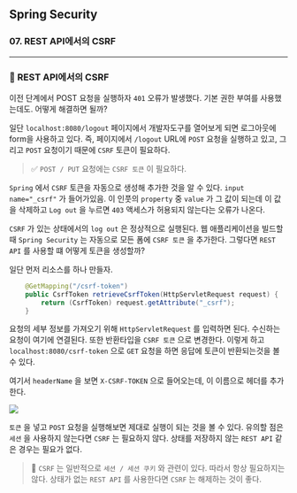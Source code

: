 ## Spring Security

### 07. REST API에서의 CSRF

---

### 📌 REST API에서의 CSRF

이전 단계에서 POST 요청을 실행하자 `401` 오류가 발생했다. 기본 권한 부여를 사용했는데도.
어떻게 해결하면 될까?

일단 `localhost:8080/logout` 페이지에서 개발자도구를 열어보게 되면 로그아웃에 form을 사용하고 있다. 즉, 페이지에서 `/logout` URL에 `POST` 요청을 실행하고 있고, 그리고 `POST` 요청이기 때문에 `CSRF` 토큰이 필요하다.

> ✅ `POST / PUT` 요청에는 `CSRF 토큰` 이 필요하다.

`Spring` 에서 `CSRF` 토큰을 자동으로 생성해 추가한 것을 알 수 있다. `input name="_csrf"` 가 들어가있음.
이 인풋의 `property` 중 `value` 가 그 값이 되는데 이 값을 삭제하고 `Log out` 을 누르면 `403` 액세스가 허용되지 않는다는 오류가 나온다.

`CSRF` 가 있는 상태에서의 `log out` 은 정상적으로 실행된다.
웹 애플리케이션을 빌드할때 `Spring Security` 는 자동으로 모든 폼에 `CSRF 토큰` 을 추가한다.
그렇다면 `REST API` 를 사용할 떄 어떻게 토큰을 생성할까?

일단 먼저 리소스를 하나 만들자.

```java
	@GetMapping("/csrf-token")
	public CsrfToken retrieveCsrfToken(HttpServletRequest request) {
		return (CsrfToken) request.getAttribute("_csrf");
	}
```

요청의 세부 정보를 가져오기 위해 `HttpServletRequest` 를 입력하면 된다.
수신하는 요청이 여기에 연결된다.
또한 반환타입을 `CSRF 토큰` 으로 변경한다.
이렇게 하고 `localhost:8080/csrf-token` 으로 `GET` 요청을 하면 응답에 토큰이 반환되는것을 볼 수 있다.

여기서 `headerName` 을 보면 `X-CSRF-TOKEN` 으로 들어오는데, 이 이름으로 헤더를 추가한다.

![](https://velog.velcdn.com/images/bibiboy/post/a23c3686-6927-4490-b8b8-f33a004a26d6/image.png)

`토큰` 을 넣고 `POST` 요청을 실행해보면 제대로 실행이 되는 것을 볼 수 있다.
유의할 점은 `세션` 을 사용하지 않는다면 `CSRF` 는 필요하지 않다.
상태를 저장하지 않는 `REST API` 같은 경우는 필요가 없다.

> 📍 `CSRF` 는 일반적으로 `세션 / 세션 쿠키` 와 관련이 있다.
> 따라서 항상 필요하지는 않다. 상태가 없는 `REST API` 를 사용한다면 `CSRF` 는 해제하는 것이 좋다.
